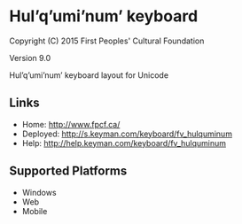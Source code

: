 Hul’q’umi’num’ keyboard
======================

Copyright (C) 2015 First Peoples' Cultural Foundation

Version 9.0

Hul’q’umi’num’ keyboard layout for Unicode

Links
-----

 * Home:     <http://www.fpcf.ca/>
 * Deployed: <http://s.keyman.com/keyboard/fv_hulquminum>
 * Help:     <http://help.keyman.com/keyboard/fv_hulquminum>
 
Supported Platforms
-------------------

 * Windows
 * Web
 * Mobile
